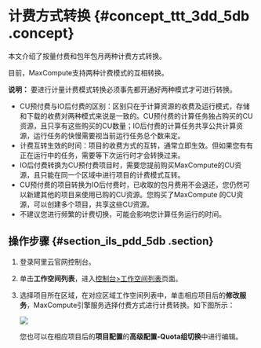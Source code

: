 # 计费方式转换 {#concept_ttt_3dd_5db .concept}

本文介绍了按量付费和包年包月两种计费方式转换。

目前，MaxCompute支持两种计费模式的互相转换。

**说明：** 要进行计量计费模式转换必须事先都开通好两种模式才可进行转换。

-   CU预付费与IO后付费的区别：区别只在于计算资源的收费及运行模式，存储和下载的收费对两种模式来说是一致的。CU预付费的计算任务独占购买的CU资源，且只享有这些购买的CU数量；IO后付费的计算任务共享公共计算资源，运行任务的快慢需要视当前运行任务总个数来定。
-   计费互转生效的时间：项目的收费方式的互转，通常立即生效。但如果您有有正在运行中的任务，需要等下次运行时才会转换过来。
-   IO后付费转换为CU预付费项目时，需要您提前购买MaxCompute的CU资源，且只能在同一个区域中进行项目的计费模式互转。
-   CU预付费的项目转换为IO后付费时，已收取的包月费用不会退还，您仍然可以新建其他的项目来使用已购的CU资源。您购买了MaxCompute 的CU资源，可以创建多个项目，共享这些CU资源。
-   不建议您进行频繁的计费切换，可能会影响您计算任务运行的时间。

## 操作步骤 {#section_ils_pdd_5db .section}

1.  登录阿里云官网控制台。
2.  单击**工作空间列表**，进入[控制台\>工作空间列表](https://workbench.data.aliyun.com/consolenew#/projectlist)页面。
3.  选择项目所在区域，在对应区域工作空间列表中，单击相应项目后的**修改服务**，MaxCompute引擎服务选择付费方式进行计费转换。如下图所示：

    ![](http://docs-aliyun.cn-hangzhou.oss.aliyun-inc.com/assets/pic/35455/cn_zh/1517553421042/QQ20180202-143506.png)

    您也可以在相应项目后的**项目配置**的**高级配置-Quota组切换**中进行编辑。


